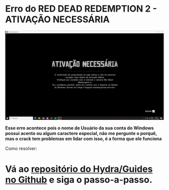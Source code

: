 # Erro do RED DEAD REDEMPTION 2 - ATIVAÇÃO NECESSÁRIA

![AtivaçãoNecessária](./assets/20-1.png)

**Esse erro acontece pois o nome de Usuário da sua conta do Windows possui acento ou algum caractere especial, não me pergunte o porquê, mas o crack tem problemas em lidar com isso, é a forma que ele funciona**

Como resolver: 
# Vá ao [repositório do Hydra/Guides no Github](https://github.com/Ezekbrz/hydra/blob/main/guides/13.md) e siga o passo-a-passo.